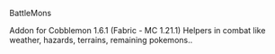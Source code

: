 BattleMons

Addon for Cobblemon 1.6.1 (Fabric - MC 1.21.1)
Helpers in combat like weather, hazards, terrains, remaining pokemons..